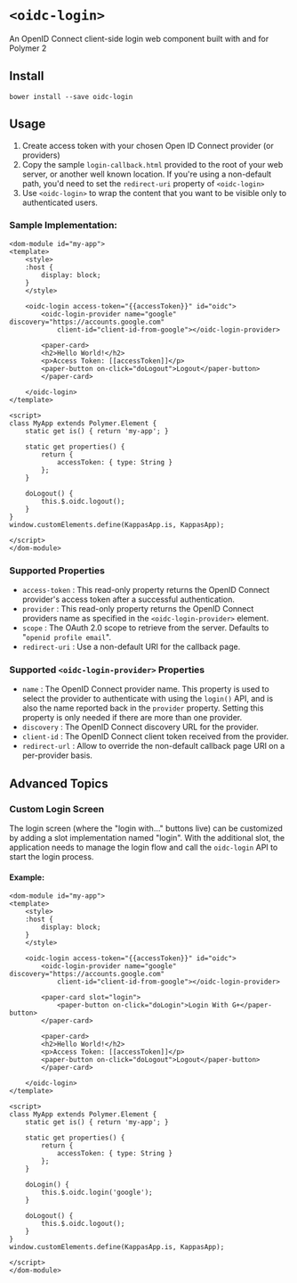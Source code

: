 # `<oidc-login>`

An OpenID Connect client-side login web component built with and for Polymer 2

## Install

```
bower install --save oidc-login
```

## Usage

1. Create access token with your chosen Open ID Connect provider (or providers)
2. Copy the sample `login-callback.html` provided to the root of your web server, or another well known location.
  If you're using a non-default path, you'd need to set the `redirect-uri` property of `<oidc-login>`
3. Use `<oidc-login>` to wrap the content that you want to be visible only to authenticated users.

### Sample Implementation:

```
<dom-module id="my-app">
<template>
	<style>
	:host {
		display: block;
	}
	</style>

	<oidc-login access-token="{{accessToken}}" id="oidc">
		<oidc-login-provider name="google" discovery="https://accounts.google.com"
			client-id="client-id-from-google"></oidc-login-provider>

		<paper-card>
		<h2>Hello World!</h2>
		<p>Access Token: [[accessToken]]</p>
		<paper-button on-click="doLogout">Logout</paper-button>
		</paper-card>

	</oidc-login>
</template>

<script>
class MyApp extends Polymer.Element {
	static get is() { return 'my-app'; }
	
	static get properties() {
		return {
			accessToken: { type: String }
		};
	}
	
	doLogout() {
		this.$.oidc.logout();
	}
}
window.customElements.define(KappasApp.is, KappasApp);

</script>
</dom-module>
```

### Supported Properties

 * `access-token` : This read-only property returns the OpenID Connect provider's access token after a successful authentication.
 * `provider` : This read-only property returns the OpenID Connect providers name as specified in the `<oidc-login-provider>` element.
 * `scope` : The OAuth 2.0 scope to retrieve from the server. Defaults to "`openid profile email`".
 * `redirect-uri` : Use a non-default URI for the callback page.

### Supported `<oidc-login-provider>` Properties

 * `name` : The OpenID Connect provider name. This property is used to select the provider to authenticate with using the `login()` API,
   and is also the name reported back in the `provider` property. Setting this property is only needed if there are more than one provider.
 * `discovery` : The OpenID Connect discovery URL for the provider. 
 * `client-id` : The OpenID Connect client token received from the provider.
 * `redirect-url` : Allow to override the non-default callback page URI on a per-provider basis.

## Advanced Topics

### Custom Login Screen

The login screen (where the "login with..." buttons live) can be customized by adding
a slot implementation named "login". With the additional slot, the application needs
to manage the login flow and call the `oidc-login` API to start the login process.

#### Example:

```
<dom-module id="my-app">
<template>
	<style>
	:host {
		display: block;
	}
	</style>

	<oidc-login access-token="{{accessToken}}" id="oidc">
		<oidc-login-provider name="google" discovery="https://accounts.google.com"
			client-id="client-id-from-google"></oidc-login-provider>

		<paper-card slot="login">
			<paper-button on-click="doLogin">Login With G+</paper-button>
		</paper-card>

		<paper-card>
		<h2>Hello World!</h2>
		<p>Access Token: [[accessToken]]</p>
		<paper-button on-click="doLogout">Logout</paper-button>
		</paper-card>

	</oidc-login>
</template>

<script>
class MyApp extends Polymer.Element {
	static get is() { return 'my-app'; }
	
	static get properties() {
		return {
			accessToken: { type: String }
		};
	}
	
	doLogin() {
		this.$.oidc.login('google');
	}
	
	doLogout() {
		this.$.oidc.logout();
	}
}
window.customElements.define(KappasApp.is, KappasApp);

</script>
</dom-module>
```